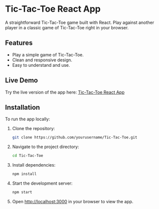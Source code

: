# Tic-Tac-Toe React App

A straightforward Tic-Tac-Toe game built with React. Play against another player in a classic game of Tic-Tac-Toe right in your browser.

## Features

- Play a simple game of Tic-Tac-Toe.
- Clean and responsive design.
- Easy to understand and use.

## Live Demo

Try the live version of the app here: [Tic-Tac-Toe React App](https://goutam-mahur.github.io/Tic-Tac-Toe)

## Installation

To run the app locally:

1. Clone the repository:
    ```bash
    git clone https://github.com/yourusername/Tic-Tac-Toe.git
    ```

2. Navigate to the project directory:
    ```bash
    cd Tic-Tac-Toe
    ```

3. Install dependencies:
    ```bash
    npm install
    ```

4. Start the development server:
    ```bash
    npm start
    ```

5. Open [http://localhost:3000](http://localhost:3000) in your browser to view the app.

